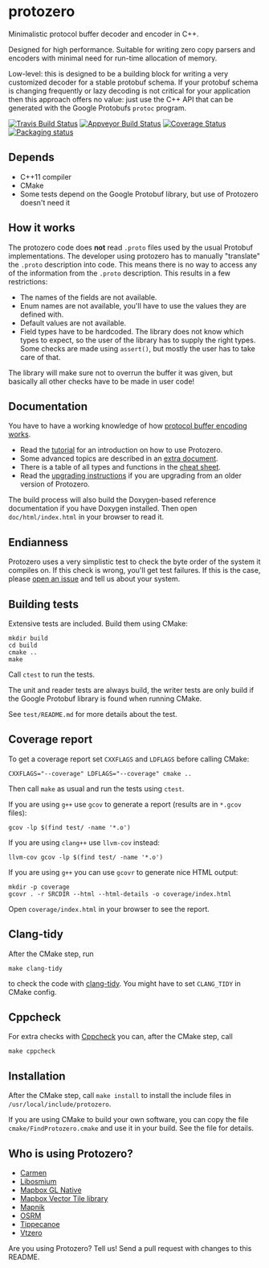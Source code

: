 # protozero

Minimalistic protocol buffer decoder and encoder in C++.

Designed for high performance. Suitable for writing zero copy parsers and
encoders with minimal need for run-time allocation of memory.

Low-level: this is designed to be a building block for writing a very
customized decoder for a stable protobuf schema. If your protobuf schema is
changing frequently or lazy decoding is not critical for your application then
this approach offers no value: just use the C++ API that can be generated with
the Google Protobufs `protoc` program.

[![Travis Build Status](https://travis-ci.com/mapbox/protozero.svg?branch=master)](https://travis-ci.com/mapbox/protozero)
[![Appveyor Build Status](https://ci.appveyor.com/api/projects/status/github/mapbox/protozero?svg=true)](https://ci.appveyor.com/project/Mapbox/protozero)
[![Coverage Status](https://codecov.io/gh/mapbox/protozero/branch/master/graph/badge.svg)](https://codecov.io/gh/mapbox/protozero)
[![Packaging status](https://repology.org/badge/tiny-repos/protozero.svg)](https://repology.org/metapackage/protozero)

## Depends

* C++11 compiler
* CMake
* Some tests depend on the Google Protobuf library, but use of Protozero
  doesn't need it


## How it works

The protozero code does **not** read `.proto` files used by the usual Protobuf
implementations. The developer using protozero has to manually "translate" the
`.proto` description into code. This means there is no way to access any of the
information from the `.proto` description. This results in a few restrictions:

* The names of the fields are not available.
* Enum names are not available, you'll have to use the values they are defined
  with.
* Default values are not available.
* Field types have to be hardcoded. The library does not know which types to
  expect, so the user of the library has to supply the right types. Some checks
  are made using `assert()`, but mostly the user has to take care of that.

The library will make sure not to overrun the buffer it was given, but
basically all other checks have to be made in user code!


## Documentation

You have to have a working knowledge of how
[protocol buffer encoding works](https://developers.google.com/protocol-buffers/docs/encoding).

* Read the [tutorial](doc/tutorial.md) for an introduction on how to use
  Protozero.
* Some advanced topics are described in an [extra document](doc/advanced.md).
* There is a table of all types and functions in the
  [cheat sheet](doc/cheatsheet.md).
* Read the [upgrading instructions](UPGRADING.md) if you are upgrading from
  an older version of Protozero.

The build process will also build the Doxygen-based reference documentation if
you have Doxygen installed. Then open `doc/html/index.html` in your browser to
read it.


## Endianness

Protozero uses a very simplistic test to check the byte order of the system it
compiles on. If this check is wrong, you'll get test failures. If this is the
case, please [open an issue](https://github.com/mapbox/protozero/issues) and
tell us about your system.


## Building tests

Extensive tests are included. Build them using CMake:

    mkdir build
    cd build
    cmake ..
    make

Call `ctest` to run the tests.

The unit and reader tests are always build, the writer tests are only build if
the Google Protobuf library is found when running CMake.

See `test/README.md` for more details about the test.


## Coverage report

To get a coverage report set `CXXFLAGS` and `LDFLAGS` before calling CMake:

    CXXFLAGS="--coverage" LDFLAGS="--coverage" cmake ..

Then call `make` as usual and run the tests using `ctest`.

If you are using `g++` use `gcov` to generate a report (results are in `*.gcov`
files):

    gcov -lp $(find test/ -name '*.o')

If you are using `clang++` use `llvm-cov` instead:

    llvm-cov gcov -lp $(find test/ -name '*.o')

If you are using `g++` you can use `gcovr` to generate nice HTML output:

    mkdir -p coverage
    gcovr . -r SRCDIR --html --html-details -o coverage/index.html

Open `coverage/index.html` in your browser to see the report.


## Clang-tidy

After the CMake step, run

    make clang-tidy

to check the code with [clang-tidy](https://clang.llvm.org/extra/clang-tidy/).
You might have to set `CLANG_TIDY` in CMake config.


## Cppcheck

For extra checks with [Cppcheck](https://cppcheck.sourceforge.io/) you can,
after the CMake step, call

    make cppcheck


## Installation

After the CMake step, call `make install` to install the include files in
`/usr/local/include/protozero`.

If you are using CMake to build your own software, you can copy the file
`cmake/FindProtozero.cmake` and use it in your build. See the file for
details.


## Who is using Protozero?

* [Carmen](https://github.com/mapbox/carmen-cache)
* [Libosmium](https://github.com/osmcode/libosmium)
* [Mapbox GL Native](https://github.com/mapbox/mapbox-gl-native)
* [Mapbox Vector Tile library](https://github.com/mapbox/vector-tile)
* [Mapnik](https://github.com/mapbox/mapnik-vector-tile)
* [OSRM](https://github.com/Project-OSRM/osrm-backend)
* [Tippecanoe](https://github.com/mapbox/tippecanoe)
* [Vtzero](https://github.com/mapbox/vtzero)

Are you using Protozero? Tell us! Send a pull request with changes to this
README.


